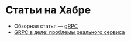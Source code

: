 # Статьи на Хабре
- Обзорная статья — [gRPC](https://habr.com/ru/companies/otus/articles/780720/)
- [GRPC в деле: проблемы реального сервиса](https://habr.com/ru/companies/tbank/articles/942014/)
